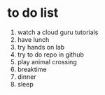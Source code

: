 # to do list

1. watch a cloud guru tutorials
2. have lunch
3. try hands on lab
4. try to do repo in github
5. play animal crossing
6. breaktime
7. dinner
8. sleep
